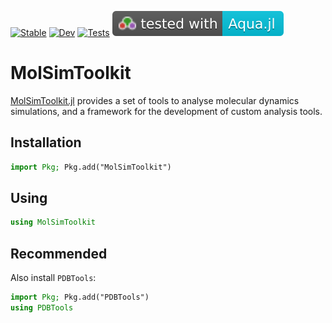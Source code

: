 [![Stable](https://img.shields.io/badge/docs-stable-blue.svg)](https://m3g.github.io/MolSimToolkit.jl/stable)
[![Dev](https://img.shields.io/badge/docs-dev-blue.svg)](https://m3g.github.io/MolSimToolkit.jl/dev)
[![Tests](https://img.shields.io/badge/build-passing-green)](https://github.com/m3g/MolSimToolkit.jl/actions)
[![Aqua QA](https://raw.githubusercontent.com/JuliaTesting/Aqua.jl/master/badge.svg)](https://github.com/JuliaTesting/Aqua.jl)

# MolSimToolkit

[MolSimToolkit.jl](https://github.com/m3g/MolSimToolkit.jl) provides a set of tools to 
analyse molecular dynamics simulations, and a framework for the development of custom
analysis tools.

## Installation

```julia
import Pkg; Pkg.add("MolSimToolkit")
```

## Using

```julia
using MolSimToolkit
```

## Recommended

Also install `PDBTools`:

```julia
import Pkg; Pkg.add("PDBTools")
using PDBTools
```







